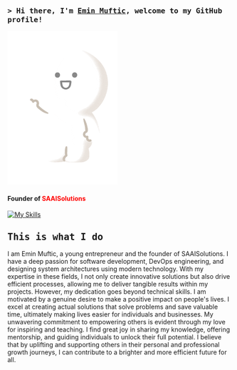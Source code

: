 ### <samp>&gt; Hi there, I'm <a href="https://www.linkedin.com/in/emin-muftic-265324226/" target="_blank">Emin Muftic</a>, welcome to my GitHub profile!</samp>

![Text](./welcome.gif) 

#### Founder of <span style="color:red">SAAI<span>Solutions
[![My Skills](https://skills.thijs.gg/icons?i=html,css,tailwind,js,nodejs,mongodb,redis,ts,react,docker,kubernetes,aws,git)](https://skills.thijs.gg)

## <samp>This is what I do</samp>
 
I am Emin Muftic, a young entrepreneur and the founder of SAAISolutions. I have a deep passion for software development, DevOps engineering, and designing system architectures using modern technology. With my expertise in these fields, I not only create innovative solutions but also drive efficient processes, allowing me to deliver tangible results within my projects. However, my dedication goes beyond technical skills. I am motivated by a genuine desire to make a positive impact on people's lives. I excel at creating actual solutions that solve problems and save valuable time, ultimately making lives easier for individuals and businesses. My unwavering commitment to empowering others is evident through my love for inspiring and teaching. I find great joy in sharing my knowledge, offering mentorship, and guiding individuals to unlock their full potential. I believe that by uplifting and supporting others in their personal and professional growth journeys, I can contribute to a brighter and more efficient future for all.
